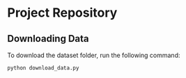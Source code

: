 # Project Repository

## Downloading Data

To download the dataset folder, run the following command:

```bash
python download_data.py
